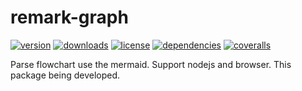 # remark-graph

[![version](https://img.shields.io/npm/v/remark-graph.svg?style=flat-square)](https://www.npmjs.com/package/remark-graph)
[![downloads](https://img.shields.io/npm/dm/remark-graph.svg?style=flat-square)](https://www.npmjs.com/package/remark-graph)
[![license](https://img.shields.io/npm/l/remark-graph.svg?style=flat-square)](https://www.npmjs.com/package/remark-graph)
[![dependencies](https://img.shields.io/david//remark-graph.svg?style=flat-square)](https://www.npmjs.com/package/remark-graph)
[![coveralls](https://img.shields.io/coveralls/github//remark-graph.svg?style=flat-square)](https://coveralls.io/github/Val-istar-Guo/remark-graph)



<!-- description -->
Parse flowchart use the mermaid.
Support nodejs and browser.
This package being developed.
<!-- description -->

<!-- custom -->

<!-- custom -->
